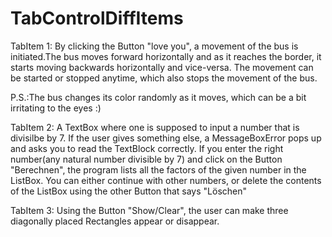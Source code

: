 # TabControlDiffItems
TabItem 1: By clicking the Button "love you", a movement of the bus is initiated.The bus moves forward horizontally and as it reaches the border, it starts moving backwards horizontally and vice-versa. The movement can be started or stopped anytime, which also stops the movement of the bus.

P.S.:The bus changes its color randomly as it moves, which can be a bit irritating to the eyes :)


TabItem 2: A TextBox where one is supposed to input a number that is divisilbe by 7. If the user gives something else, a MessageBoxError pops up and asks you to read the TextBlock correctly. If you enter the right number(any natural number divisible by 7) and click on the Button "Berechnen", the program lists all the factors of the given number in the ListBox. You can either continue with other numbers, or delete the contents of the ListBox using the other Button that says "Löschen"


TabItem 3: Using the Button "Show/Clear", the user can make three diagonally placed Rectangles appear or disappear.
